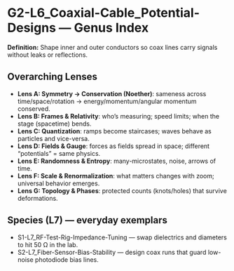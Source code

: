 # G2-L6_Coaxial-Cable_Potential-Designs — Genus Index
**Definition:** Shape inner and outer conductors so coax lines carry signals without leaks or reflections.
## Overarching Lenses

- **Lens A: Symmetry -> Conservation (Noether)**: sameness across time/space/rotation → energy/momentum/angular momentum conserved.
- **Lens B: Frames & Relativity**: who’s measuring; speed limits; when the stage (spacetime) bends.
- **Lens C: Quantization**: ramps become staircases; waves behave as particles and vice-versa.
- **Lens D: Fields & Gauge**: forces as fields spread in space; different “potentials” = same physics.
- **Lens E: Randomness & Entropy**: many-microstates, noise, arrows of time.
- **Lens F: Scale & Renormalization**: what matters changes with zoom; universal behavior emerges.
- **Lens G: Topology & Phases**: protected counts (knots/holes) that survive deformations.

## Species (L7) — everyday exemplars
- S1-L7_RF-Test-Rig-Impedance-Tuning — swap dielectrics and diameters to hit 50 Ω in the lab.
- S2-L7_Fiber-Sensor-Bias-Stability — design coax runs that guard low-noise photodiode bias lines.
